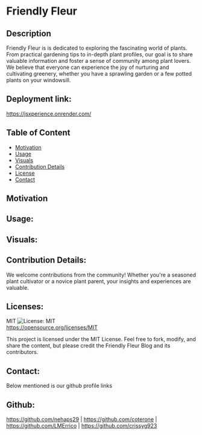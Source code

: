 # Friendly Fleur

## Description
Friendly Fleur is is dedicated to exploring the fascinating world of plants. From practical gardening tips to in-depth plant profiles, our goal is to share valuable information and foster a sense of community among plant lovers. We believe that everyone can experience the joy of nurturing and cultivating greenery, whether you have a sprawling garden or a few potted plants on your windowsill.
  
## Deployment link: 
  https://jsxperience.onrender.com/

## Table of Content
  - [Motivation](#motivation)
  - [Usage](#usage)
  - [Visuals](#visuals)
  - [Contribution Details](#contribution-details)
  - [License](#licenses)
  - [Contact](#contact)
  
  ## Motivation


  ## Usage:
  

  ## Visuals:
 

  ## Contribution Details: 
  We welcome contributions from the community! Whether you're a seasoned plant cultivator or a novice plant parent, your insights and experiences are valuable. 

  ## Licenses: 
  MIT
  ![License: MIT](https://img.shields.io/badge/License-MIT-yellow.svg)    
  https://opensource.org/licenses/MIT 

  This project is licensed under the MIT License. Feel free to fork, modify, and share the content, but please credit the Friendly Fleur Blog and its contributors.

  
  ## Contact: 
  Below mentioned is our github profile links 

  ## Github: 
  https://github.com/nehaps29 | https://github.com/coterone | https://github.com/LMErrico | https://github.com/crissyg923

  
  
